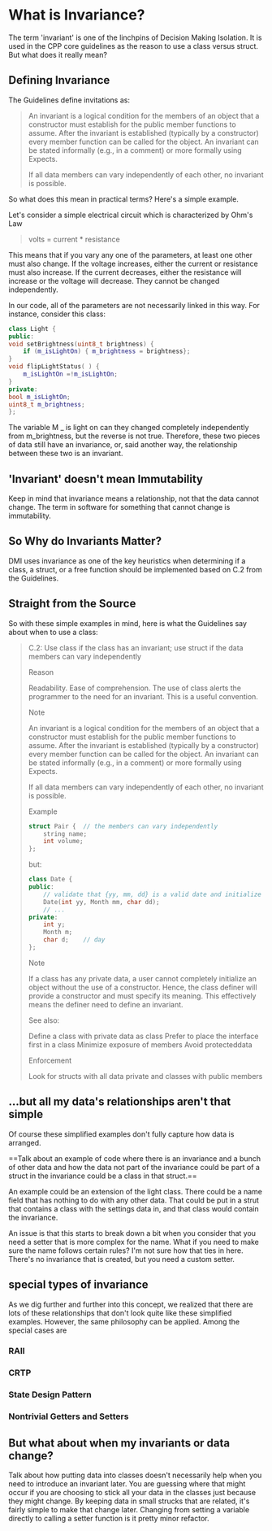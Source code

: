 # What is Invariance?

The term 'invariant' is one of the linchpins of Decision Making Isolation. It is used in the CPP core guidelines as the reason to use a class versus struct. But what does it really mean?

## Defining Invariance

The Guidelines define invitations as:

> An invariant is a logical condition for the members of an object that a constructor must establish for the public member functions to assume. After the invariant is established (typically by a constructor) every member function can be called for the object. An invariant can be stated informally (e.g., in a comment) or more formally using Expects.
> 
> If all data members can vary independently of each other, no invariant is possible.

So what does this mean in practical terms? Here's a simple example.

Let's consider a simple electrical circuit which is characterized by Ohm's Law

> volts = current * resistance

This means that if you vary any one of the parameters, at least one other must also change. If the voltage increases, either the current or resistance must also increase. If the current decreases, either the resistance will increase or the voltage will decrease. They cannot be changed independently.

In our code, all of the parameters are not necessarily linked in this way. For instance, consider this class:

```cpp
class Light {
public:
void setBrightness(uint8_t brightness) {
    if (m_isLightOn) { m_brightness = brightness};
}
void flipLightStatus( ) {
    m_isLightOn =!m_isLightOn;
}
private:
bool m_isLightOn;
uint8_t m_brightness;
};
```
The variable M _ is light on can they changed completely independently from m_brightness, but the reverse is not true. Therefore, these two pieces of data still have an invariance, or, said another way, the relationship between these two is an invariant.

## 'Invariant' doesn't mean Immutability

Keep in mind that invariance means a relationship, not that the data cannot change. The term in software for something that cannot change is immutability.

## So Why do Invariants Matter?

DMI uses invariance as one of the key heuristics when determining if a class, a struct, or a free function should be implemented based on C.2 from the Guidelines.

## Straight from the Source

So with these simple examples in mind, here is what the Guidelines say about when to use a class:

> C.2: Use class if the class has an invariant; use struct if the data members can vary independently
> 
> 
> Reason
> 
> Readability. Ease of comprehension. The use of class alerts the programmer to the need for an invariant. This is a useful convention.
> 
> 
> Note
> 
> An invariant is a logical condition for the members of an object that a constructor must establish for the public member functions to assume. After the invariant is established (typically by a constructor) every member function can be called for the object. An invariant can be stated informally (e.g., in a comment) or more formally using Expects.
> 
> If all data members can vary independently of each other, no invariant is possible.
> 
> 
> Example
> 
> ```cpp
> struct Pair {  // the members can vary independently
>     string name;
>     int volume;
> };
> 
> ```
> but:
> 
> ```cpp
> class Date {
> public:
>     // validate that {yy, mm, dd} is a valid date and initialize
>     Date(int yy, Month mm, char dd);
>     // ...
> private:
>     int y;
>     Month m;
>     char d;    // day
> };
> 
> ```
> 
> Note
> 
> If a class has any private data, a user cannot completely initialize an object without the use of a constructor. Hence, the class definer will provide a constructor and must specify its meaning. This effectively means the definer need to define an invariant.
> 
> See also:
> 
> Define a class with private data as class
> Prefer to place the interface first in a class
> Minimize exposure of members
> Avoid protecteddata
> 
> Enforcement
> 
> Look for structs with all data private and classes with public members


## ...but all my data's relationships aren't that simple

Of course these simplified examples don't fully capture how data is arranged.

==Talk about an example of code where there is an invariance and a bunch of other data and how the data not part of the invariance could be part of a struct in the invariance could be a class in that struct.==

An example could be an extension of the light class. There could be a name field that has nothing to do with any other data. That could be put in a strut that contains a class with the settings data in, and that class would contain the invariance.

An issue is that this starts to break down a bit when you consider that you need a setter that is more complex for the name. What if you need to make sure the name follows certain rules? I'm not sure how that ties in here. There's no invariance that is created, but you need a custom setter.

## special types of invariance

As we dig further and further into this concept, we realized that there are lots of these relationships that don't look quite like these simplified examples. However, the same philosophy can be applied. Among the special cases are

### RAII

### CRTP

### State Design Pattern

### Nontrivial Getters and Setters

## But what about when my invariants or data change?

Talk about how putting data into classes doesn't necessarily help when you need to introduce an invariant later. You are guessing where that might occur if you are choosing to stick all your data in the classes just because they might change. By keeping data in small strucks that are related, it's fairly simple to make that change later. Changing from setting a variable directly to calling a setter function is it pretty minor refactor. 